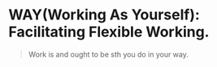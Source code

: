 # WAY(Working As Yourself): Facilitating Flexible Working.

> Work is and ought to be sth you do in your way.

